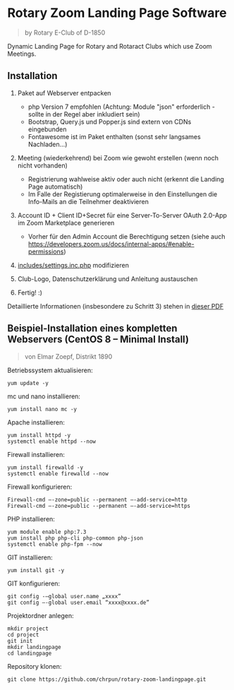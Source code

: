 # Rotary Zoom Landing Page Software
> by Rotary E-Club of D-1850

Dynamic Landing Page for Rotary and Rotaract Clubs which use Zoom Meetings.

## Installation

1. Paket auf Webserver entpacken
   - php Version 7 empfohlen (Achtung: Module "json" erforderlich - sollte in der Regel aber inkludiert sein)
   - Bootstrap, Query.js und Popper.js sind extern von CDNs eingebunden
   - Fontawesome ist im Paket enthalten (sonst sehr langsames Nachladen…)

2. Meeting (wiederkehrend) bei Zoom wie gewoht erstellen (wenn noch nicht vorhanden)
    - Registrierung wahlweise aktiv oder auch nicht (erkennt die Landing Page automatisch)
    - Im Falle der Registierung optimalerweise in den Einstellungen die Info-Mails an die Teilnehmer deaktivieren

3. Account ID + Client ID+Secret für eine Server-To-Server OAuth 2.0-App im Zoom Marketplace generieren
    - Vorher für den Admin Account die Berechtigung setzen (siehe auch https://developers.zoom.us/docs/internal-apps/#enable-permissions)
   
4. [includes/settings.inc.php](includes/settings.inc.php) modifizieren

5. Club-Logo, Datenschutzerklärung und Anleitung austauschen

6. Fertig! :)

Detaillierte Informationen (insbesondere zu Schritt 3) stehen in [dieser PDF](landing-page_beschreibung_v01.pdf)


## Beispiel-Installation eines kompletten Webservers (CentOS 8 – Minimal Install)
> von Elmar Zoepf, Distrikt 1890

Betriebssystem aktualisieren:
```
yum update -y
```

mc und nano installieren:
```
yum install nano mc -y
```

Apache installieren:
```
yum install httpd -y
systemctl enable httpd --now
```

Firewall installieren:
```
yum install firewalld -y
systemctl enable firewalld --now
```

Firewall konfigurieren:
```
Firewall-cmd –-zone=public --permanent –-add-service=http
Firewall-cmd –-zone=public --permanent –-add-service=https
```

PHP installieren:
```
yum module enable php:7.3
yum install php php-cli php-common php-json
systemctl enable php-fpm --now
```

GIT installieren:
```
yum install git -y
```

GIT konfigurieren:
```
git config -–global user.name „xxxx”
git config –-global user.email “xxxx@xxxx.de”
```

Projektordner anlegen:
```
mkdir project
cd project
git init
mkdir landingpage
cd landingpage 
```

Repository klonen:
```
git clone https://github.com/chrpun/rotary-zoom-landingpage.git
```

